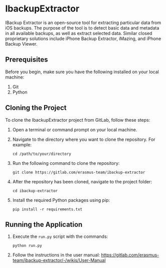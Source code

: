 # IbackupExtractor

IBackup Extractor is an open-source tool for extracting particular data from iOS backups. The purpose of the tool is to detect basic data and metadata in all available backups, as well as extract selected data. Similar closed proprietary solutions include iPhone Backup Extractor, iMazing, and iPhone Backup Viewer.

## Prerequisites

Before you begin, make sure you have the following installed on your local machine:

1. Git
2. Python

## Cloning the Project

To clone the IbackupExtractor project from GitLab, follow these steps:

1. Open a terminal or command prompt on your local machine.

2. Navigate to the directory where you want to clone the repository. For example:

   ```
   cd /path/to/your/directory
   ```

3. Run the following command to clone the repository:

   ```
   git clone https://gitlab.com/erasmus-team/ibackup-extractor
   ```

4. After the repository has been cloned, navigate to the project folder:

   ```
   cd ibackup-extractor
   ```

5. Install the required Python packages using pip:

   ```
   pip install -r requirements.txt
   ```

## Running the Application

1. Execute the `run.py` script with the commands:

   ```
   python run.py
   ```

2. Follow the instructions in the user manual: https://gitlab.com/erasmus-team/ibackup-extractor/-/wikis/User-Manual

